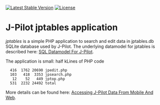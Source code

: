 <p>
<a href="https://packagist.org/packages/eklausme/jptables"><img src="https://img.shields.io/packagist/v/eklausme/jptables" alt="Latest Stable Version"></a>
<a href="https://packagist.org/packages/eklausme/jptables"><img src="https://img.shields.io/packagist/l/eklausme/jptables" alt="License"></a>
</p>

# J-Pilot jptables application

_jptables_ is a simple PHP application to search and edit data in jptables.db SQLite database used by J-Pilot. The underlying datamodel for jptables is described here: [SQL Datamodel For J-Pilot](https://eklausmeier.goip.de/blog/2020/04-27-sql-datamodel-for-j-pilot).

The application is small: half kLines of PHP code
```
  416  1762 20690 jpedit.php
  103   418  3353 jpsearch.php
   12    52   449 jptop.php
  531  2232 24492 total
```

More details can be found here: [Accessing J-Pilot Data From Mobile And Web](https://eklausmeier.goip.de/blog/05-06-accessing-j-pilot-data-from-mobile-and-web).



